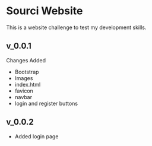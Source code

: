 Sourci Website
==============

This is a website challenge to test my development skills.

v_0.0.1
-------
Changes Added
* Bootstrap
* Images
* index.html
* favicon
* navbar
* login and register buttons

v_0.0.2
-------
* Added login page
